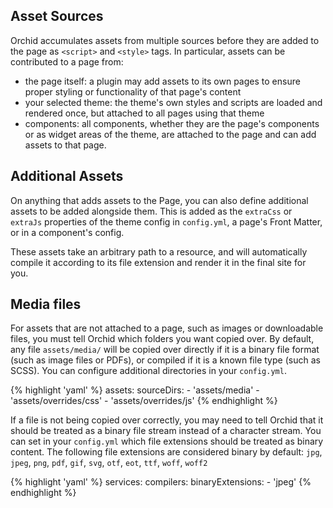 ---
---

## Asset Sources

Orchid accumulates assets from multiple sources before they are added to the page as `<script>` and `<style>` tags. In
particular, assets can be contributed to a page from:

- the page itself: a plugin may add assets to its own pages to ensure proper styling or functionality of that page's 
    content
- your selected theme: the theme's own styles and scripts are loaded and rendered once, but attached to all pages using
    that theme
- components: all components, whether they are the page's components or as widget areas of the theme, are attached to 
    the page and can add assets to that page.
    
## Additional Assets

On anything that adds assets to the Page, you can also define additional assets to be added alongside them. This is 
added as the `extraCss` or `extraJs` properties of the theme config in `config.yml`, a page's Front Matter, or in a 
component's config.

These assets take an arbitrary path to a resource, and will automatically compile it according to its file extension and
render it in the final site for you. 

## Media files

For assets that are not attached to a page, such as images or downloadable files, you must tell Orchid which folders you
want copied over. By default, any file `assets/media/` will be copied over directly if it is a binary file format (such 
as image files or PDFs), or compiled if it is a known file type (such as SCSS). You can configure additional directories
in your `config.yml`.  

{% highlight 'yaml' %}
assets:
  sourceDirs: 
    - 'assets/media'
    - 'assets/overrides/css'
    - 'assets/overrides/js'
{% endhighlight %}

If a file is not being copied over correctly, you may need to tell Orchid that it should be treated as a binary file 
stream instead of a character stream. You can set in your `config.yml` which file extensions should be treated as binary
content. The following file extensions are considered binary by default:  `jpg`, `jpeg`, `png`, `pdf`, `gif`, `svg`, 
`otf`, `eot`, `ttf`, `woff`, `woff2`

{% highlight 'yaml' %}
services:
  compilers: 
    binaryExtensions: 
      - 'jpeg'
{% endhighlight %}
